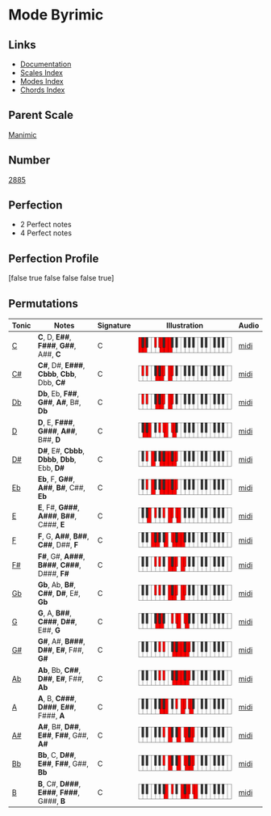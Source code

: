 # Mode Byrimic

## Links

- [Documentation](index.md)
- [Scales Index](Scales.md)
- [Modes Index](Modes.md)
- [Chords Index](Chords.md)

## Parent Scale

[Manimic](ScaleManimic.md)

## Number

[2885](https://ianring.com/musictheory/scales/2885)

## Perfection

- 2 Perfect notes
- 4 Perfect notes

## Perfection Profile

[false true false false false true]

## Permutations

| Tonic | Notes | Signature | Illustration | Audio |
|-------|-------|-----------|--------------|-------|
| [C](ModeCNaturalByrimic.md) | **C**, D, **E##**, **F###**, **G##**, A##, **C** | C | ![CNaturalByrimic](ModeCNaturalByrimic.png) | [midi](https://github.com/edipermadi/music/blob/main/docs/ModeCNaturalByrimic.mid?raw=true) |
| [C#](ModeCSharpByrimic.md) | **C#**, D#, **E###**, **Cbbb**, **Cbb**, Dbb, **C#** | C | ![CSharpByrimic](ModeCSharpByrimic.png) | [midi](https://github.com/edipermadi/music/blob/main/docs/ModeCSharpByrimic.mid?raw=true) |
| [Db](ModeDFlatByrimic.md) | **Db**, Eb, **F##**, **G##**, **A#**, B#, **Db** | C | ![DFlatByrimic](ModeDFlatByrimic.png) | [midi](https://github.com/edipermadi/music/blob/main/docs/ModeDFlatByrimic.mid?raw=true) |
| [D](ModeDNaturalByrimic.md) | **D**, E, **F###**, **G###**, **A##**, B##, **D** | C | ![DNaturalByrimic](ModeDNaturalByrimic.png) | [midi](https://github.com/edipermadi/music/blob/main/docs/ModeDNaturalByrimic.mid?raw=true) |
| [D#](ModeDSharpByrimic.md) | **D#**, E#, **Cbbb**, **Dbbb**, **Dbb**, Ebb, **D#** | C | ![DSharpByrimic](ModeDSharpByrimic.png) | [midi](https://github.com/edipermadi/music/blob/main/docs/ModeDSharpByrimic.mid?raw=true) |
| [Eb](ModeEFlatByrimic.md) | **Eb**, F, **G##**, **A##**, **B#**, C##, **Eb** | C | ![EFlatByrimic](ModeEFlatByrimic.png) | [midi](https://github.com/edipermadi/music/blob/main/docs/ModeEFlatByrimic.mid?raw=true) |
| [E](ModeENaturalByrimic.md) | **E**, F#, **G###**, **A###**, **B##**, C###, **E** | C | ![ENaturalByrimic](ModeENaturalByrimic.png) | [midi](https://github.com/edipermadi/music/blob/main/docs/ModeENaturalByrimic.mid?raw=true) |
| [F](ModeFNaturalByrimic.md) | **F**, G, **A##**, **B##**, **C##**, D##, **F** | C | ![FNaturalByrimic](ModeFNaturalByrimic.png) | [midi](https://github.com/edipermadi/music/blob/main/docs/ModeFNaturalByrimic.mid?raw=true) |
| [F#](ModeFSharpByrimic.md) | **F#**, G#, **A###**, **B###**, **C###**, D###, **F#** | C | ![FSharpByrimic](ModeFSharpByrimic.png) | [midi](https://github.com/edipermadi/music/blob/main/docs/ModeFSharpByrimic.mid?raw=true) |
| [Gb](ModeGFlatByrimic.md) | **Gb**, Ab, **B#**, **C##**, **D#**, E#, **Gb** | C | ![GFlatByrimic](ModeGFlatByrimic.png) | [midi](https://github.com/edipermadi/music/blob/main/docs/ModeGFlatByrimic.mid?raw=true) |
| [G](ModeGNaturalByrimic.md) | **G**, A, **B##**, **C###**, **D##**, E##, **G** | C | ![GNaturalByrimic](ModeGNaturalByrimic.png) | [midi](https://github.com/edipermadi/music/blob/main/docs/ModeGNaturalByrimic.mid?raw=true) |
| [G#](ModeGSharpByrimic.md) | **G#**, A#, **B###**, **D##**, **E#**, F##, **G#** | C | ![GSharpByrimic](ModeGSharpByrimic.png) | [midi](https://github.com/edipermadi/music/blob/main/docs/ModeGSharpByrimic.mid?raw=true) |
| [Ab](ModeAFlatByrimic.md) | **Ab**, Bb, **C##**, **D##**, **E#**, F##, **Ab** | C | ![AFlatByrimic](ModeAFlatByrimic.png) | [midi](https://github.com/edipermadi/music/blob/main/docs/ModeAFlatByrimic.mid?raw=true) |
| [A](ModeANaturalByrimic.md) | **A**, B, **C###**, **D###**, **E##**, F###, **A** | C | ![ANaturalByrimic](ModeANaturalByrimic.png) | [midi](https://github.com/edipermadi/music/blob/main/docs/ModeANaturalByrimic.mid?raw=true) |
| [A#](ModeASharpByrimic.md) | **A#**, B#, **D##**, **E##**, **F##**, G##, **A#** | C | ![ASharpByrimic](ModeASharpByrimic.png) | [midi](https://github.com/edipermadi/music/blob/main/docs/ModeASharpByrimic.mid?raw=true) |
| [Bb](ModeBFlatByrimic.md) | **Bb**, C, **D##**, **E##**, **F##**, G##, **Bb** | C | ![BFlatByrimic](ModeBFlatByrimic.png) | [midi](https://github.com/edipermadi/music/blob/main/docs/ModeBFlatByrimic.mid?raw=true) |
| [B](ModeBNaturalByrimic.md) | **B**, C#, **D###**, **E###**, **F###**, G###, **B** | C | ![BNaturalByrimic](ModeBNaturalByrimic.png) | [midi](https://github.com/edipermadi/music/blob/main/docs/ModeBNaturalByrimic.mid?raw=true) |
